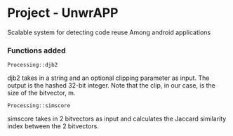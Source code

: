 # Project - UnwrAPP

Scalable system for detecting code reuse Among android applications

### Functions added

```
Processing::djb2
```
djb2 takes in a string and an optional clipping parameter as input. The output is the hashed 32-bit integer. Note that the clip, in our case, is the size of the bitvector, m.

```
Processing::simscore
```
simscore takes in 2 bitvectors as input and calculates the Jaccard similarity index between the 2 bitvectors.
